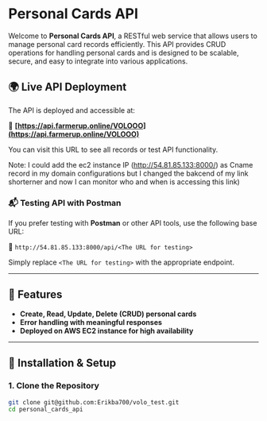 # Personal Cards API

Welcome to **Personal Cards API**, a RESTful web service that allows users to manage personal card records efficiently. This API provides CRUD operations for handling personal cards and is designed to be scalable, secure, and easy to integrate into various applications.

## 🌍 Live API Deployment

The API is deployed and accessible at:

🔗 **[https://api.farmerup.online/VOLOOO](https://api.farmerup.online/VOLOOO)**  

You can visit this URL to see all records or test API functionality. 

Note: I could add the ec2 instance IP (http://54.81.85.133:8000/) as Cname
record in my domain configurations but I changed the bakcend
of my link shorterner and now I can monitor who and when is 
accessing this link)

### 📬 Testing API with Postman

If you prefer testing with **Postman** or other API tools, use the following base URL:

🔗 `http://54.81.85.133:8000/api/<The URL for testing>`

Simply replace `<The URL for testing>` with the appropriate endpoint.

---

## 🚀 Features

- **Create, Read, Update, Delete (CRUD) personal cards**
- **Error handling with meaningful responses**
- **Deployed on AWS EC2 instance for high availability**

---

## 🔧 Installation & Setup

### **1. Clone the Repository**
```bash
git clone git@github.com:Erikba700/volo_test.git
cd personal_cards_api